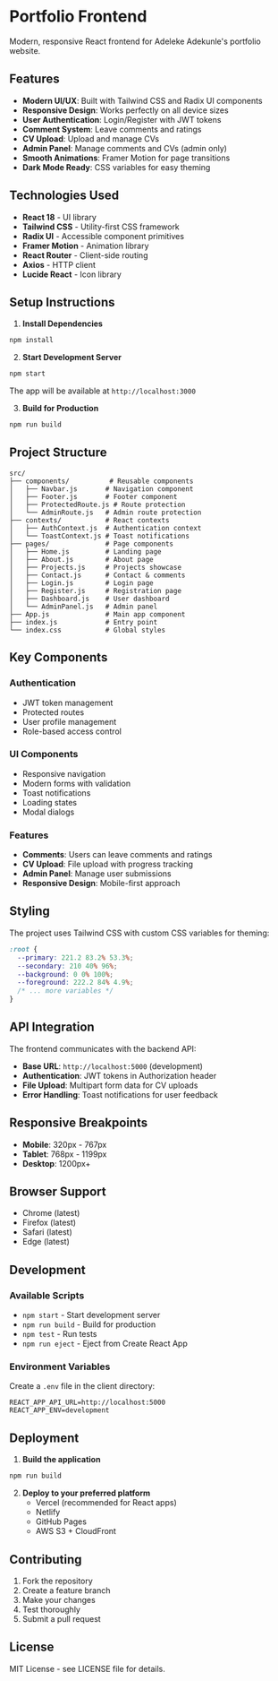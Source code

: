 # Portfolio Frontend

Modern, responsive React frontend for Adeleke Adekunle's portfolio website.

## Features

- **Modern UI/UX**: Built with Tailwind CSS and Radix UI components
- **Responsive Design**: Works perfectly on all device sizes
- **User Authentication**: Login/Register with JWT tokens
- **Comment System**: Leave comments and ratings
- **CV Upload**: Upload and manage CVs
- **Admin Panel**: Manage comments and CVs (admin only)
- **Smooth Animations**: Framer Motion for page transitions
- **Dark Mode Ready**: CSS variables for easy theming

## Technologies Used

- **React 18** - UI library
- **Tailwind CSS** - Utility-first CSS framework
- **Radix UI** - Accessible component primitives
- **Framer Motion** - Animation library
- **React Router** - Client-side routing
- **Axios** - HTTP client
- **Lucide React** - Icon library

## Setup Instructions

1. **Install Dependencies**
```bash
npm install
```

2. **Start Development Server**
```bash
npm start
```

The app will be available at `http://localhost:3000`

3. **Build for Production**
```bash
npm run build
```

## Project Structure

```
src/
├── components/          # Reusable components
│   ├── Navbar.js       # Navigation component
│   ├── Footer.js       # Footer component
│   ├── ProtectedRoute.js # Route protection
│   └── AdminRoute.js   # Admin route protection
├── contexts/           # React contexts
│   ├── AuthContext.js  # Authentication context
│   └── ToastContext.js # Toast notifications
├── pages/              # Page components
│   ├── Home.js         # Landing page
│   ├── About.js        # About page
│   ├── Projects.js     # Projects showcase
│   ├── Contact.js      # Contact & comments
│   ├── Login.js        # Login page
│   ├── Register.js     # Registration page
│   ├── Dashboard.js    # User dashboard
│   └── AdminPanel.js   # Admin panel
├── App.js              # Main app component
├── index.js            # Entry point
└── index.css           # Global styles
```

## Key Components

### Authentication
- JWT token management
- Protected routes
- User profile management
- Role-based access control

### UI Components
- Responsive navigation
- Modern forms with validation
- Toast notifications
- Loading states
- Modal dialogs

### Features
- **Comments**: Users can leave comments and ratings
- **CV Upload**: File upload with progress tracking
- **Admin Panel**: Manage user submissions
- **Responsive Design**: Mobile-first approach

## Styling

The project uses Tailwind CSS with custom CSS variables for theming:

```css
:root {
  --primary: 221.2 83.2% 53.3%;
  --secondary: 210 40% 96%;
  --background: 0 0% 100%;
  --foreground: 222.2 84% 4.9%;
  /* ... more variables */
}
```

## API Integration

The frontend communicates with the backend API:

- **Base URL**: `http://localhost:5000` (development)
- **Authentication**: JWT tokens in Authorization header
- **File Upload**: Multipart form data for CV uploads
- **Error Handling**: Toast notifications for user feedback

## Responsive Breakpoints

- **Mobile**: 320px - 767px
- **Tablet**: 768px - 1199px
- **Desktop**: 1200px+

## Browser Support

- Chrome (latest)
- Firefox (latest)
- Safari (latest)
- Edge (latest)

## Development

### Available Scripts

- `npm start` - Start development server
- `npm run build` - Build for production
- `npm test` - Run tests
- `npm run eject` - Eject from Create React App

### Environment Variables

Create a `.env` file in the client directory:

```env
REACT_APP_API_URL=http://localhost:5000
REACT_APP_ENV=development
```

## Deployment

1. **Build the application**
```bash
npm run build
```

2. **Deploy to your preferred platform**
   - Vercel (recommended for React apps)
   - Netlify
   - GitHub Pages
   - AWS S3 + CloudFront

## Contributing

1. Fork the repository
2. Create a feature branch
3. Make your changes
4. Test thoroughly
5. Submit a pull request

## License

MIT License - see LICENSE file for details. 